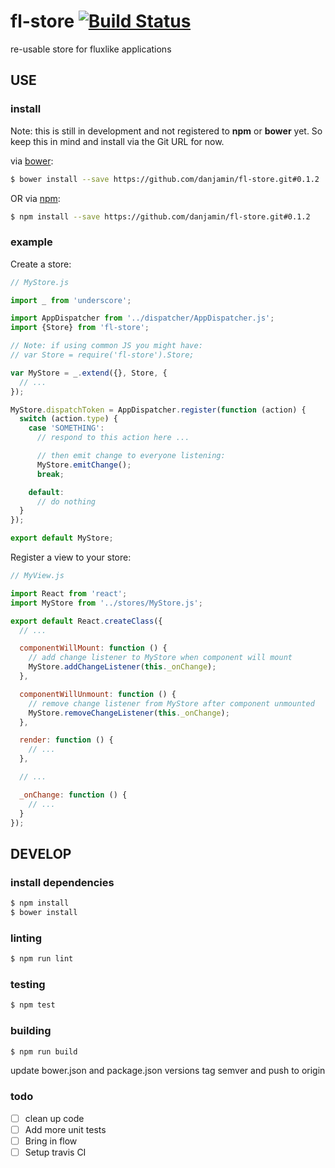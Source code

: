 # fl-store [![Build Status](https://travis-ci.org/danjamin/fl-store.svg)](https://travis-ci.org/danjamin/fl-store)

re-usable store for fluxlike applications

## USE

### install

Note: this is still in development and not registered to **npm** or **bower** yet.
      So keep this in mind and install via the Git URL for now.

via [bower](http://bower.io):

```sh
$ bower install --save https://github.com/danjamin/fl-store.git#0.1.2
```

OR via [npm](http://npmjs.com):

```sh
$ npm install --save https://github.com/danjamin/fl-store.git#0.1.2
```

### example

Create a store:

```js
// MyStore.js

import _ from 'underscore';

import AppDispatcher from '../dispatcher/AppDispatcher.js';
import {Store} from 'fl-store';

// Note: if using common JS you might have:
// var Store = require('fl-store').Store;

var MyStore = _.extend({}, Store, {
  // ...
});

MyStore.dispatchToken = AppDispatcher.register(function (action) {
  switch (action.type) {
    case 'SOMETHING':
      // respond to this action here ...

      // then emit change to everyone listening:
      MyStore.emitChange();
      break;

    default:
      // do nothing
  }
});

export default MyStore;
```

Register a view to your store:

```js
// MyView.js

import React from 'react';
import MyStore from '../stores/MyStore.js';

export default React.createClass({
  // ...

  componentWillMount: function () {
    // add change listener to MyStore when component will mount
    MyStore.addChangeListener(this._onChange);
  },

  componentWillUnmount: function () {
    // remove change listener from MyStore after component unmounted
    MyStore.removeChangeListener(this._onChange);
  },

  render: function () {
    // ...
  },

  // ...

  _onChange: function () {
    // ...
  }
});
```

## DEVELOP

### install dependencies

```sh
$ npm install
$ bower install
```

### linting

```sh
$ npm run lint
```

### testing

```sh
$ npm test
```

### building

```sh
$ npm run build
```

update bower.json and package.json versions tag semver and push to origin

### todo

- [ ] clean up code
- [ ] Add more unit tests
- [ ] Bring in flow
- [ ] Setup travis CI
